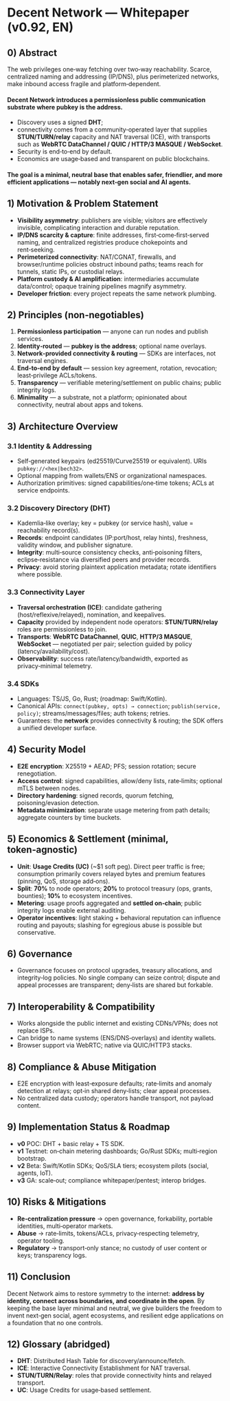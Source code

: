 # Decent Network — Whitepaper (v0.92, EN)

## 0) Abstract
The web privileges one‑way fetching over two‑way reachability. Scarce, centralized naming and addressing (IP/DNS), plus perimeterized networks, make inbound access fragile and platform‑dependent. 
#### **Decent Network** introduces a **permissionless public communication substrate** where **pubkey is the address**.
- Discovery uses a signed **DHT**;
- connectivity comes from a community‑operated layer that supplies **STUN/TURN/relay** capacity and NAT traversal (ICE), with transports such as **WebRTC DataChannel / QUIC / HTTP/3 MASQUE / WebSocket**.
- Security is end‑to‑end by default.
- Economics are usage‑based and transparent on public blockchains.
#### The goal is a minimal, neutral base that enables safer, friendlier, and more efficient applications — notably next‑gen social and AI agents.

## 1) Motivation & Problem Statement
- **Visibility asymmetry**: publishers are visible; visitors are effectively invisible, complicating interaction and durable reputation.
- **IP/DNS scarcity & capture**: finite addresses, first‑come‑first‑served naming, and centralized registries produce chokepoints and rent‑seeking.
- **Perimeterized connectivity**: NAT/CGNAT, firewalls, and browser/runtime policies obstruct inbound paths; teams reach for tunnels, static IPs, or custodial relays.
- **Platform custody & AI amplification**: intermediaries accumulate data/control; opaque training pipelines magnify asymmetry.
- **Developer friction**: every project repeats the same network plumbing.

## 2) Principles (non‑negotiables)
1. **Permissionless participation** — anyone can run nodes and publish services.
2. **Identity‑routed** — **pubkey is the address**; optional name overlays.
3. **Network‑provided connectivity & routing** — SDKs are interfaces, not traversal engines.
4. **End‑to‑end by default** — session key agreement, rotation, revocation; least‑privilege ACLs/tokens.
5. **Transparency** — verifiable metering/settlement on public chains; public integrity logs.
6. **Minimality** — a substrate, not a platform; opinionated about connectivity, neutral about apps and tokens.

## 3) Architecture Overview
### 3.1 Identity & Addressing
- Self‑generated keypairs (ed25519/Curve25519 or equivalent). URIs `pubkey://<hex|bech32>`.
- Optional mapping from wallets/ENS or organizational namespaces.
- Authorization primitives: signed capabilities/one‑time tokens; ACLs at service endpoints.

### 3.2 Discovery Directory (DHT)
- Kademlia‑like overlay; key = pubkey (or service hash), value = reachability record(s).
- **Records**: endpoint candidates (IP:port/host, relay hints), freshness, validity window, and publisher signature.
- **Integrity**: multi‑source consistency checks, anti‑poisoning filters, eclipse‑resistance via diversified peers and provider records.
- **Privacy**: avoid storing plaintext application metadata; rotate identifiers where possible.

### 3.3 Connectivity Layer
- **Traversal orchestration (ICE)**: candidate gathering (host/reflexive/relayed), nomination, and keepalives.
- **Capacity** provided by independent node operators: **STUN/TURN/relay** roles are permissionless to join.
- **Transports**: **WebRTC DataChannel**, **QUIC**, **HTTP/3 MASQUE**, **WebSocket** — negotiated per pair; selection guided by policy (latency/availability/cost).
- **Observability**: success rate/latency/bandwidth, exported as privacy‑minimal telemetry.

### 3.4 SDKs
- Languages: TS/JS, Go, Rust; (roadmap: Swift/Kotlin).
- Canonical APIs: `connect(pubkey, opts) → connection`; `publish(service, policy)`; streams/messages/files; auth tokens; retries.
- Guarantees: the **network** provides connectivity & routing; the SDK offers a unified developer surface.

## 4) Security Model
- **E2E encryption**: X25519 + AEAD; PFS; session rotation; secure renegotiation.
- **Access control**: signed capabilities, allow/deny lists, rate‑limits; optional mTLS between nodes.
- **Directory hardening**: signed records, quorum fetching, poisoning/evasion detection.
- **Metadata minimization**: separate usage metering from path details; aggregate counters by time buckets.

## 5) Economics & Settlement (minimal, token‑agnostic)
- **Unit**: **Usage Credits (UC)** (~$1 soft peg). Direct peer traffic is free; consumption primarily covers relayed bytes and premium features (pinning, QoS, storage add‑ons).
- **Split**: **70%** to node operators; **20%** to protocol treasury (ops, grants, bounties); **10%** to ecosystem incentives.
- **Metering**: usage proofs aggregated and **settled on‑chain**; public integrity logs enable external auditing.
- **Operator incentives**: light staking + behavioral reputation can influence routing and payouts; slashing for egregious abuse is possible but conservative.

## 6) Governance
- Governance focuses on protocol upgrades, treasury allocations, and integrity‑log policies. No single company can seize control; dispute and appeal processes are transparent; deny‑lists are shared but forkable.

## 7) Interoperability & Compatibility
- Works alongside the public internet and existing CDNs/VPNs; does not replace ISPs.
- Can bridge to name systems (ENS/DNS‑overlays) and identity wallets.
- Browser support via WebRTC; native via QUIC/HTTP3 stacks.

## 8) Compliance & Abuse Mitigation
- E2E encryption with least‑exposure defaults; rate‑limits and anomaly detection at relays; opt‑in shared deny‑lists; clear appeal processes.
- No centralized data custody; operators handle transport, not payload content.

## 9) Implementation Status & Roadmap
- **v0** POC: DHT + basic relay + TS SDK.
- **v1** Testnet: on‑chain metering dashboards; Go/Rust SDKs; multi‑region bootstrap.
- **v2** Beta: Swift/Kotlin SDKs; QoS/SLA tiers; ecosystem pilots (social, agents, IoT).
- **v3** GA: scale‑out; compliance whitepaper/pentest; interop bridges.

## 10) Risks & Mitigations
- **Re‑centralization pressure** → open governance, forkability, portable identities, multi‑operator markets.
- **Abuse** → rate‑limits, tokens/ACLs, privacy‑respecting telemetry, operator tooling.
- **Regulatory** → transport‑only stance; no custody of user content or keys; transparency logs.

## 11) Conclusion
Decent Network aims to restore symmetry to the internet: **address by identity, connect across boundaries, and coordinate in the open**. By keeping the base layer minimal and neutral, we give builders the freedom to invent next‑gen social, agent ecosystems, and resilient edge applications on a foundation that no one controls.

## 12) Glossary (abridged)
- **DHT**: Distributed Hash Table for discovery/announce/fetch.
- **ICE**: Interactive Connectivity Establishment for NAT traversal.
- **STUN/TURN/Relay**: roles that provide connectivity hints and relayed transport.
- **UC**: Usage Credits for usage‑based settlement.
